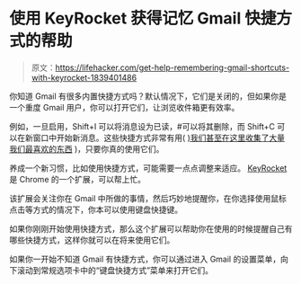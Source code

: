# 使用 KeyRocket 获得记忆 Gmail 快捷方式的帮助

> 原文：<https://lifehacker.com/get-help-remembering-gmail-shortcuts-with-keyrocket-1839401486>

你知道 Gmail 有很多内置快捷方式吗？默认情况下，它们是关闭的，但如果你是一个重度 Gmail 用户，你可以打开它们，让浏览收件箱更有效率。



例如，一旦启用，Shift+I 可以将消息设为已读，#可以将其删除，而 Shift+C 可以在新窗口中开始新消息。这些快捷方式非常有用( [)我们甚至在这里收集了大量我们最喜欢的东西](https://lifehacker.com/the-19-most-important-gmail-keyboard-shortcuts-1836311313) )，只要你真的使用它们。

养成一个新习惯，比如使用快捷方式，可能需要一点点调整来适应。 [KeyRocket](https://chrome.google.com/webstore/detail/keyrocket-for-gmail/dmocchgkijnbjdjkmlglaemjhhdiobbp/details?utm_source=zapier.com&utm_medium=referral&utm_campaign=zapier) 是 Chrome 的一个扩展，可以帮上忙。

该扩展会关注你在 Gmail 中所做的事情，然后巧妙地提醒你，在你选择使用鼠标点击等方式的情况下，你本可以使用键盘快捷键。

如果你刚刚开始使用快捷方式，那么这个扩展可以帮助你在使用的时候提醒自己有哪些快捷方式，这样你就可以在将来使用它们。

如果你一开始不知道 Gmail 有快捷方式，你可以通过进入 Gmail 的设置菜单，向下滚动到常规选项卡中的“键盘快捷方式”菜单来打开它们。